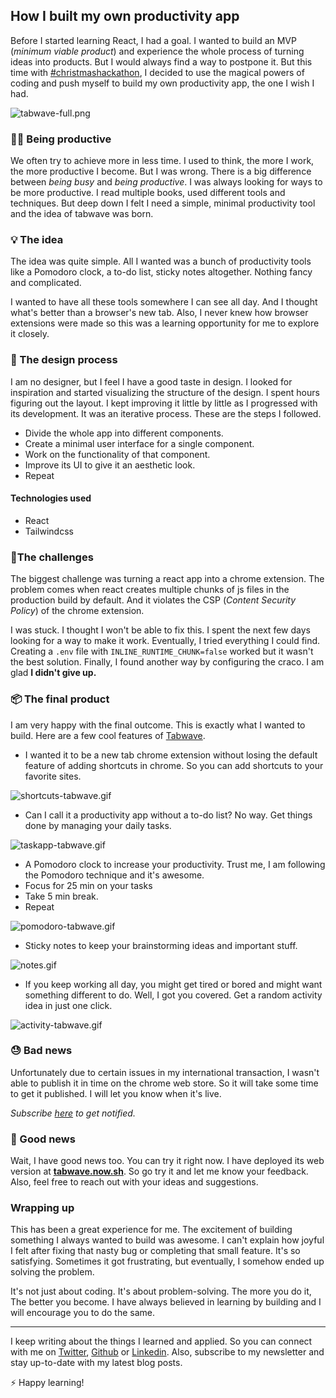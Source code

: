 ## How I built my own productivity app


Before I started learning React, I had a goal. I wanted to build an MVP (*minimum viable product*) and experience the whole process of turning ideas into products. But I would always find a way to postpone it. But this time with  [#christmashackathon](https://hashnode.com/n/christmashackathon), I decided to use the magical powers of coding and push myself to build my own productivity app, the one I wish I had.





![tabwave-full.png](https://cdn.hashnode.com/res/hashnode/image/upload/v1609504825859/4RvGUGCMh.png)

### 🤹‍♂️ Being productive
We often try to achieve more in less time. I used to think, the more I work, the more productive I become. But I was wrong. There is a big difference between *being busy* and *being productive*. I was always looking for ways to be more productive. I read multiple books, used different tools and techniques. But deep down I felt I need a  simple, minimal productivity tool and the idea of tabwave was born.

### 💡 The idea

The idea was quite simple. All I wanted was a bunch of productivity tools like a Pomodoro clock, a to-do list, sticky notes altogether. Nothing fancy and complicated. 

I wanted to have all these tools somewhere I can see all day. And I thought what's better than a browser's new tab. Also, I never knew how browser extensions were made so this was a learning opportunity for me to explore it closely.

### 🎨 The design process

I am no designer, but I feel I have a good taste in design. I looked for inspiration and started visualizing the structure of the design. I spent hours figuring out the layout. I kept improving it little by little as I progressed with its development. It was an iterative process. These are the steps I followed.

- Divide the whole app into different components.
- Create a minimal user interface for a single component.
- Work on the functionality of that component.
- Improve its UI to give it an aesthetic look.
- Repeat

#### Technologies used
- React
- Tailwindcss


### 🌊The challenges
The biggest challenge was turning a react app into a chrome extension. The problem comes when react creates multiple chunks of js files in the production build by default. And it violates the CSP (*Content Security Policy*) of the chrome extension. 

I was stuck. I thought I won't be able to fix this. I spent the next few days looking for a way to make it work. Eventually, I tried everything I could find. Creating a  `.env` file with `INLINE_RUNTIME_CHUNK=false` worked but it wasn't the best solution. Finally, I found another way by configuring the craco. I am glad **I didn't give up.**

### 📦 The final product
I am very happy with the final outcome. This is exactly what I wanted to build. Here are a few cool features of [Tabwave](https://tabwave.vercel.app).

- I wanted it to be a new tab chrome extension without losing the default feature of adding shortcuts in chrome. So you can add shortcuts to your favorite sites.


![shortcuts-tabwave.gif](https://cdn.hashnode.com/res/hashnode/image/upload/v1609506631381/jiNQug56p.gif)

- Can I call it a productivity app without a to-do list? No way. Get things done by managing your daily tasks.

![taskapp-tabwave.gif](https://cdn.hashnode.com/res/hashnode/image/upload/v1609506772706/5JigTpNiV.gif)



- A Pomodoro clock to increase your productivity. Trust me, I am following the Pomodoro technique and it's awesome. 
 - Focus for 25 min on your tasks 
 - Take 5 min break.
 - Repeat


![pomodoro-tabwave.gif](https://cdn.hashnode.com/res/hashnode/image/upload/v1609506866437/DJBuTbLsn.gif)

- Sticky notes to keep your brainstorming ideas and important stuff.

![notes.gif](https://cdn.hashnode.com/res/hashnode/image/upload/v1609507357034/jYj7wRIy_.gif)



- If you keep working all day, you might get tired or bored and might want something different to do. Well, I got you covered. Get a random activity idea in just one click. 

![activity-tabwave.gif](https://cdn.hashnode.com/res/hashnode/image/upload/v1609507028333/jyhJQTW7C.gif)


### 😓 Bad news
Unfortunately due to certain issues in my international transaction, I wasn't able to publish it in time on the chrome web store. So it will take some time to get it published. I will let you know when it's live. 

> 
*Subscribe [here](https://tabwave.vercel.app) to get notified.*

### 🤩 Good news
Wait, I have good news too. You can try it right now. I have deployed its web version at **[tabwave.now.sh](https://tabwave.now.sh)**. So go try it and let me know your feedback. Also, feel free to reach out with your ideas and suggestions.


### Wrapping up
This has been a great experience for me. The excitement of building something I always wanted to build was awesome. I can't explain how joyful I felt after fixing that nasty bug or completing that small feature. It's so satisfying. Sometimes it got frustrating, but eventually, I somehow ended up solving the problem. 

It's not just about coding. It's about problem-solving. The more you do it, The better you become. I have always believed in learning by building and I will encourage you to do the same.

-------------------------------------------

I keep writing about the things I learned and applied. So you can connect with me on [Twitter](https://twitter.com/WankhadeRutik), [Github](https://github.com/rutikwankhade)  or [Linkedin](https://www.linkedin.com/in/rutik-wankhade). Also, subscribe to my newsletter and stay up-to-date with my latest blog posts.

⚡ Happy learning!


